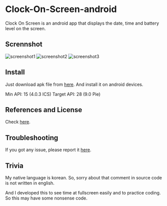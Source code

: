 # Clock-On-Screen-android
Clock On Screen is an android app that displays the date, time and battery level on the screen.

## Scrennshot
![screenshot1](https://user-images.githubusercontent.com/46312473/50594669-d7f2fd80-0ee0-11e9-96fa-3243d535120a.png) ![screenshot2](https://user-images.githubusercontent.com/46312473/50594672-d9bcc100-0ee0-11e9-9222-77750016d844.png)
![screenshot3](https://user-images.githubusercontent.com/46312473/50594674-db868480-0ee0-11e9-9cab-d7b777074a20.png)

## Install
Just download apk file from [here](https://github.com/SaeGon-Heo/Clock-On-Screen-android/releases).
And install it on android devices.

Min API: 15 (4.0.3 ICS)
Target API: 28 (9.0 Pie)

## References and License
Check [here](https://github.com/SaeGon-Heo/Clock-On-Screen-android/blob/master/app/src/main/assets/opensource.txt).

## Troubleshooting
If you got any issue, please report it [here](https://github.com/SaeGon-Heo/Clock-On-Screen-android/issues/new).

## Trivia
My native language is korean.
So, sorry about that comment in source code is not written in english.

And I developed this to see time at fullscreen easily and to practice coding.
So this may have some nonsense code.
